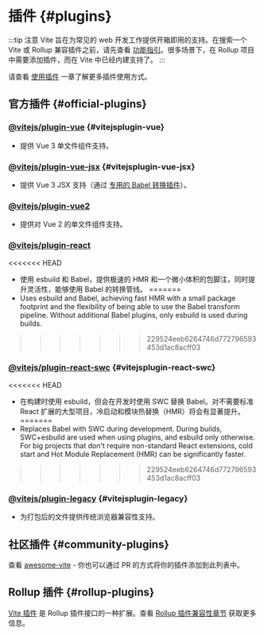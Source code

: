 # 插件 {#plugins}

:::tip 注意
Vite 旨在为常见的 web 开发工作提供开箱即用的支持。在搜索一个 Vite 或 Rollup 兼容插件之前，请先查看 [功能指引](../guide/features.md)。很多场景下，在 Rollup 项目中需要添加插件，而在 Vite 中已经内建支持了。
:::

请查看 [使用插件](../guide/using-plugins) 一章了解更多插件使用方式。

## 官方插件 {#official-plugins}

### [@vitejs/plugin-vue](https://github.com/vitejs/vite-plugin-vue/tree/main/packages/plugin-vue) {#vitejsplugin-vue}

- 提供 Vue 3 单文件组件支持。

### [@vitejs/plugin-vue-jsx](https://github.com/vitejs/vite-plugin-vue/tree/main/packages/plugin-vue-jsx) {#vitejsplugin-vue-jsx}

- 提供 Vue 3 JSX 支持（通过 [专用的 Babel 转换插件](https://github.com/vuejs/jsx-next)）。

### [@vitejs/plugin-vue2](https://github.com/vitejs/vite-plugin-vue2)

- 提供对 Vue 2 的单文件组件支持。

### [@vitejs/plugin-react](https://github.com/vitejs/vite-plugin-react/tree/main/packages/plugin-react)

<<<<<<< HEAD
- 使用 esbuild 和 Babel，提供极速的 HMR 和一个微小体积的包脚注，同时提升灵活性，能够使用 Babel 的转换管线。
=======
- Uses esbuild and Babel, achieving fast HMR with a small package footprint and the flexibility of being able to use the Babel transform pipeline. Without additional Babel plugins, only esbuild is used during builds.
>>>>>>> 229524eeb6264746d772796593453d1ac8acff03

### [@vitejs/plugin-react-swc](https://github.com/vitejs/vite-plugin-react-swc) {#vitejsplugin-react-swc}

<<<<<<< HEAD
- 在构建时使用 esbuild，但会在开发时使用 SWC 替换 Babel。对不需要标准 React 扩展的大型项目，冷启动和模块热替换（HMR）将会有显著提升。
=======
- Replaces Babel with SWC during development. During builds, SWC+esbuild are used when using plugins, and esbuild only otherwise. For big projects that don't require non-standard React extensions, cold start and Hot Module Replacement (HMR) can be significantly faster.
>>>>>>> 229524eeb6264746d772796593453d1ac8acff03

### [@vitejs/plugin-legacy](https://github.com/vitejs/vite/tree/main/packages/plugin-legacy) {#vitejsplugin-legacy}

- 为打包后的文件提供传统浏览器兼容性支持。

## 社区插件 {#community-plugins}

查看 [awesome-vite](https://github.com/vitejs/awesome-vite#plugins) - 你也可以通过 PR 的方式将你的插件添加到此列表中。

## Rollup 插件 {#rollup-plugins}

[Vite 插件](../guide/api-plugin) 是 Rollup 插件接口的一种扩展。查看 [Rollup 插件兼容性章节](../guide/api-plugin#rollup-plugin-compatibility) 获取更多信息。
